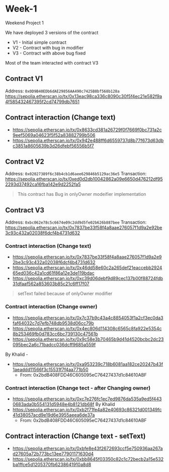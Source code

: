 # Week-1
Weekend Project 1

We have deployed 3 versions of the contract

* V1 - Initial simple contract 
* V2 - Contract with bug in modifier
* V3 - Contract with above bug fixed

Most of the team interacted with contract V3

## Contract V1
Address: `0x0D9B40EDb6dAE29856AA490c7425B8bf568b128a`
https://sepolia.etherscan.io/tx/0x13eac98ca336c8090c30f5f4ec21e582f9a4f585432467395f2cd74799db7651

## Contract interaction (Change text)
* https://sepolia.etherscan.io/tx/0x8633cd381a26729f0f7669f0bc731a2c9eef5069a04623f5f52a83882799b506
* https://sepolia.etherscan.io/tx/0x942e488ff6d6559737d8b77f673d63dbc3851a8605639b3d26dfebf56556b5f7

## Contract V2
Address: `0x02027389f6c38b4cb1d6aee629846b5129ac36e5`
Transaction: https://sepolia.etherscan.io/tx/0xed0d2db10042862a09e6650d476212df952293d37492ca16fba142e9d2252fa5

> This contract has Bug in onlyOwner modeifier implementation

## Contract V3

Address: `0xbc062e78c5c6674e09c2dd9d5fe02b626b887bee`
Transaction: https://sepolia.etherscan.io/tx/0x7837be33f58f4a8aae276057f1d9a2e92be3c93c432a02038f6dcf4b4731d632

### Contract interaction (Change text)

* https://sepolia.etherscan.io/tx/0x7837be33f58f4a8aae276057f1d9a2e92be3c93c432a02038f6dcf4b4731d632
* https://sepolia.etherscan.io/tx/0x46dd58e60c2a265def21eaccebb292465ed036c42a1cd61f86a12e3de119bdac
* https://sepolia.etherscan.io/tx/0xc39d06debf9d89cec137b00f88724fdb31dfaaf562a853603b85c21c6ff17f07

> setText failed because of onlyOwner modifier

### Contract interaction (Change owner)

* https://sepolia.etherscan.io/tx/0x7c37b9c43a4c8854053f1a2cf3ec0da3faf64032c7d7efb748db9538d06cc79b
* https://sepolia.etherscan.io/tx/0x4ec806d114308c6565c8fa922e5354c8b253469fb0d783cc6bc739130c47561b
* https://sepolia.etherscan.io/tx/0x9c58e3b70465b9d41d4520bcbc2dc23095bec2a6c71badcc036dcff9685a559f

By Khalid -
* https://sepolia.etherscan.io/tx/0xa953239c718b6081aa182ce20247b43f1aeaddd11566f3c15531f7f4aa771b50
  * From: 0x2bdB408FDD46C605095eC76427437d1c84610ABF

### Contract interaction (Change tect - after Changing owner)

* https://sepolia.etherscan.io/tx/0xc7e276fc1ec7ed9876da535a9ed5f4430683ada0b554131d5948e4b8121db68f
By Khalid
* https://sepolia.etherscan.io/tx/0xb2f71fe4a82e40693c86321d001349fc41d38057acd9e19d6e3955aeea6de37a
  * From: 0x2bdB408FDD46C605095eC76427437d1c84610ABF


## Contract interaction (Change text - setText)
* https://sepolia.etherscan.io/tx/0xbfe8e43f2672693ccf5e750936aa267ad27605a72b773bc13ee77901171630d4
* https://sepolia.etherscan.io/tx/0xbb8645f03350c82c1c72becb2a15e532ba1ffce5d1205370fb6238641910a8d8

